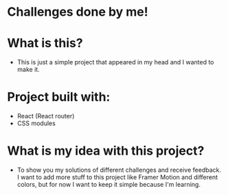 # Challenges done by me!

# What is this?

- This is just a simple project that appeared in my head and I wanted to make it.

# Project built with:

- React (React router)
- CSS modules

# What is my idea with this project?

- To show you my solutions of different challenges and receive feedback. I want to add more stuff to this project like Framer Motion and different colors, but for now I want to keep it simple because I'm learning.
